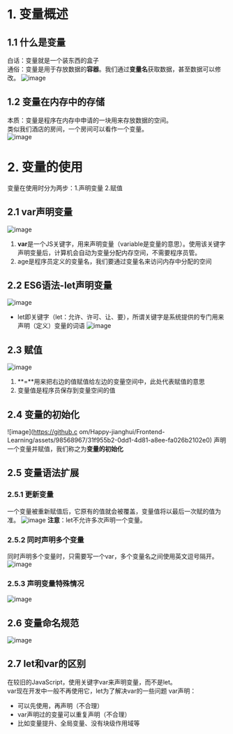 # 1. 变量概述
## 1.1 什么是变量
白话：变量就是一个装东西的盒子  
通俗：变量是用于存放数据的**容器**。我们通过**变量名**获取数据，甚至数据可以修改。
![image](https://github.com/Happy-jianghui/Frontend-Learning/assets/98568967/736c9086-b7e4-4ae2-a116-d85bcda56dff)

## 1.2 变量在内存中的存储
本质：变量是程序在内存中申请的一块用来存放数据的空间。  
类似我们酒店的房间，一个房间可以看作一个变量。  
![image](https://github.com/Happy-jianghui/Frontend-Learning/assets/98568967/fa465afa-2d2d-4e05-b0ef-34fd04ee5ab4)

# 2. 变量的使用
变量在使用时分为两步：1.声明变量 2.赋值

## 2.1 var声明变量
![image](https://github.com/Happy-jianghui/Frontend-Learning/assets/98568967/1177d715-f95d-495f-abf4-e93e82d2b7d7)
 1. **var**是一个JS关键字，用来声明变量（variable是变量的意思）。使用该关键字声明变量后，计算机会自动为变量分配内存空间，不需要程序员管。
 2. age是程序员定义的变量名，我们要通过变量名来访问内存中分配的空间

## 2.2 ES6语法-let声明变量
![image](https://github.com/Happy-jianghui/Frontend-Learning/assets/98568967/fd86d115-b235-4d83-8df0-34c222ffe2e2)
 - let即关键字（let：允许、许可、让、要），所谓关键字是系统提供的专门用来声明（定义）变量的词语
![image](https://github.com/Happy-jianghui/Frontend-Learning/assets/98568967/4d98d802-bb9f-4c74-91eb-8f409c9241b8)

## 2.3 赋值
![image](https://github.com/Happy-jianghui/Frontend-Learning/assets/98568967/babac385-7ca9-4ea3-99c5-387af4fb02ee)
 1. **=**用来把右边的值赋值给左边的变量空间中，此处代表赋值的意思
 2. 变量值是程序员保存到变量空间的值

## 2.4 变量的初始化
![image](https://github.c om/Happy-jianghui/Frontend-Learning/assets/98568967/31f955b2-0dd1-4d81-a8ee-fa026b2102e0)
声明一个变量并赋值，我们称之为**变量的初始化**

## 2.5 变量语法扩展
### 2.5.1 更新变量
一个变量被重新赋值后，它原有的值就会被覆盖，变量值将以最后一次赋的值为准。
![image](https://github.com/Happy-jianghui/Frontend-Learning/assets/98568967/9230448f-7af3-4f8b-9fc5-6fe5d5301534)
**注意**：let不允许多次声明一个变量。

### 2.5.2 同时声明多个变量
同时声明多个变量时，只需要写一个var，多个变量名之间使用英文逗号隔开。
![image](https://github.com/Happy-jianghui/Frontend-Learning/assets/98568967/56420f08-70b9-4184-9ecb-f6c5613f3d59)

### 2.5.3 声明变量特殊情况
![image](https://github.com/Happy-jianghui/Frontend-Learning/assets/98568967/327b0716-4165-46eb-a4ca-eced7ecb2c4e)

## 2.6 变量命名规范
![image](https://github.com/Happy-jianghui/Frontend-Learning/assets/98568967/2ee4650a-af30-483c-9265-7f71abd3ccdc)


## 2.7 let和var的区别
在较旧的JavaScript，使用关键字var来声明变量，而不是let。  
var现在开发中一般不再使用它，let为了解决var的一些问题
var声明：  
 - 可以先使用，再声明（不合理）
 - var声明过的变量可以重复声明（不合理）
 - 比如变量提升、全局变量、没有块级作用域等













